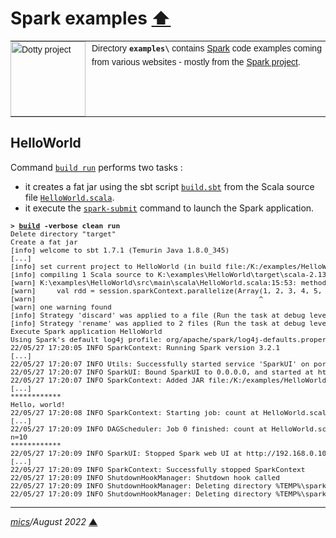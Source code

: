 # <span id="top">Spark examples</span> <span style="size:30%;"><a href="../README.md">⬆</a></span>

<table style="font-family:Helvetica,Arial;font-size:14px;line-height:1.6;">
  <tr>
  <td style="border:0;padding:0 10px 0 0;min-width:120px;">
    <a href="https://spark.apache.org/" rel="external"><img style="border:0;width:120px;" src="https://spark.apache.org/images/spark-logo-trademark.png" alt="Dotty project" /></a>
  </td>
  <td style="border:0;padding:0;vertical-align:text-top;">
    Directory <strong><code>examples\</code></strong> contains <a href="https://spark.apache.org/" rel="external">Spark</a> code examples coming from various websites - mostly from the <a href="https://spark.apache.org/" rel="external">Spark project</a>.
  </td>
  </tr>
</table>

## <span id="helloworld">HelloWorld</span>

Command [`build run`](./HelloWorld/build.bat) performs two tasks :
- it creates a fat jar using the sbt script [`build.sbt`](./HelloWorld/build.sbt) from the Scala source file [`HelloWorld.scala`](./HelloWorld/src/main/scala/HelloWorld.scala).
- it execute the [`spark-submit`](https://spark.apache.org/docs/latest/submitting-applications.html) command to launch the Spark application.

<pre style="font-size:80%;">
<b>&gt; <a href="./HelloWorld/build.bat">build</a> -verbose clean run</b>
Delete directory "target"
Create a fat jar
[info] welcome to sbt 1.7.1 (Temurin Java 1.8.0_345)
[...]
[info] set current project to HelloWorld (in build file:/K:/examples/HelloWorld/)
[info] compiling 1 Scala source to K:\examples\HelloWorld\target\scala-2.13\classes ...
[warn] K:\examples\HelloWorld\src\main\scala\HelloWorld.scala:15:53: method copyArrayToImmutableIndexedSeq in class LowPriorityImplicits2 is deprecated (since 2.13.0): Implicit conversions from Array to immutable.IndexedSeq are implemented by copying; Use the more efficient non-copying ArraySeq.unsafeWrapArray or an explicit toIndexedSeq call
[warn]     val rdd = session.sparkContext.parallelize(Array(1, 2, 3, 4, 5, 6, 7, 8, 9, 10))
[warn]                                                     ^
[warn] one warning found
[info] Strategy 'discard' was applied to a file (Run the task at debug level to see details)
[info] Strategy 'rename' was applied to 2 files (Run the task at debug level to see details)
Execute Spark application HelloWorld
Using Spark's default log4j profile: org/apache/spark/log4j-defaults.properties
22/05/27 17:20:05 INFO SparkContext: Running Spark version 3.2.1
[...]
22/05/27 17:20:07 INFO Utils: Successfully started service 'SparkUI' on port 4040.
22/05/27 17:20:07 INFO SparkUI: Bound SparkUI to 0.0.0.0, and started at http://192.168.0.100:4040
22/05/27 17:20:07 INFO SparkContext: Added JAR file:/K:/examples/HelloWorld/target/scala-2.13/HelloWorld-assembly-0.1.0.jar at spark://192.168.0.100:50076/jars/HelloWorld-assembly-0.1.0.jar with timestamp 1653664805164
[...]
************
Hello, world!
22/05/27 17:20:08 INFO SparkContext: Starting job: count at HelloWorld.scala:16
[...]
22/05/27 17:20:09 INFO DAGScheduler: Job 0 finished: count at HelloWorld.scala:16, took 0.827669 s
n=10
************
22/05/27 17:20:09 INFO SparkUI: Stopped Spark web UI at http://192.168.0.100:4040
[...]
22/05/27 17:20:09 INFO SparkContext: Successfully stopped SparkContext
22/05/27 17:20:09 INFO ShutdownHookManager: Shutdown hook called
22/05/27 17:20:09 INFO ShutdownHookManager: Deleting directory %TEMP%\spark-fa798b49-b8a6-4cc2-bda1-70c37e7b488f
22/05/27 17:20:09 INFO ShutdownHookManager: Deleting directory %TEMP%\spark-4959fb8e-afdc-43bc-8748-143e7d29ea16
</pre>

***

*[mics](https://lampwww.epfl.ch/~michelou/)/August 2022* [**&#9650;**](#top)
<span id="bottom">&nbsp;</span>

<!-- link refs -->
